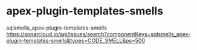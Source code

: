 # apex-plugin-templates-smells

sqlsmells_apex-plugin-templates-smells
https://sonarcloud.io/api/issues/search?componentKeys=sqlsmells_apex-plugin-templates-smells&types=CODE_SMELL&ps=500
